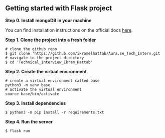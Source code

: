 ## Getting started with Flask project


**Step 0. Install mongoDB in your machine**

You can find installation instructions on the official docs [here](https://docs.mongodb.com/manual/tutorial/install-mongodb-on-windows/).

**Step 1. Clone the project into a fresh folder**
```
# clone the github repo
$ git clone 'https://github.com/ikramelhattab/Aura.se_Tech_Interv.git
# navigate to the project directory
$ cd 'Technical_Interview_Ikram_Hattab'
```
**Step 2. Create the virtual environment**
```
# create a virtual environment called base
python3 -m venv base
# activate the virtual environment
source base/bin/activate
```


**Step 3. Install dependencies**
```
$ python3 -m pip install -r requirements.txt
```

**Step 4. Run the server**
```
$ flask run 
```